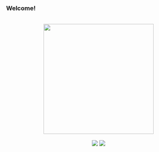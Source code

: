 ### Welcome!
<br>

<div dir="auto" align = "center">
    <a href="https://github.com/PedroTDrehmer ">
  <img src="https://github-readme-stats.vercel.app/api/top-langs/?username=PedroTDrehmer";layout="compact&amp";theme="dracula" style="max-width: 100%"; height="300em">
  </a>
</div>

<br>

<div align = "center">
  <a href="https://www.linkedin.com/in/pedrodrehmer/"><img src="https://img.shields.io/badge/LinkedIn-0077B5?style=for-the-badge&logo=linkedin&logoColor=white" target="_blank"></a>
  <a href = "mailto:pedrodrehmer@outlook.com"><img src="https://img.shields.io/badge/Microsoft_Outlook-0078D4?style=for-the-badge&logo=microsoft-outlook&logoColor=white" target="_blank"></a>
</div>
